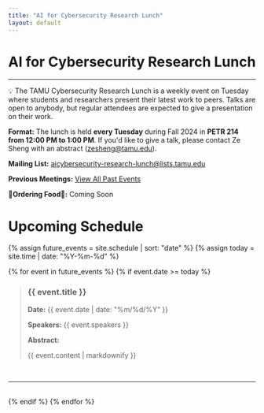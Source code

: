 ```yaml
---
title: "AI for Cybersecurity Research Lunch"
layout: default
---
```


# AI for Cybersecurity Research Lunch

---

<aside>
💡 The TAMU Cybersecurity Research Lunch is a weekly event on Tuesday where students and researchers present their latest work to peers. Talks are open to anybody, but regular attendees are expected to give a presentation on their work.
</aside>

**Format:** The lunch is held **every Tuesday** during Fall 2024 in **PETR 214 from 12:00 PM to 1:00 PM**. If you'd like to give a talk, please contact Ze Sheng with an abstract (zesheng@tamu.edu).

**Mailing List:** [aicybersecurity-research-lunch@lists.tamu.edu](mailto:aicybersecurity-research-lunch@lists.tamu.edu)

**Previous Meetings:** [View All Past Events](/history.html)

**🍔Ordering Food🍔:** Coming Soon

# Upcoming Schedule

{% assign future_events = site.schedule | sort: "date" %}
{% assign today = site.time | date: "%Y-%m-%d" %}

{% for event in future_events %}
  {% if event.date >= today %}
    <blockquote>
      <h3><strong>{{ event.title }}</strong></h3>
      <p><strong>Date:</strong> {{ event.date | date: "%m/%d/%Y" }}</p>
      <p><strong>Speakers:</strong> {{ event.speakers }}</p>
      <p><strong>Abstract:</strong></p>
      <p>{{ event.content | markdownify }}</p>
    </blockquote>
    <br>
    <hr>
    <br>
  {% endif %}
{% endfor %}
